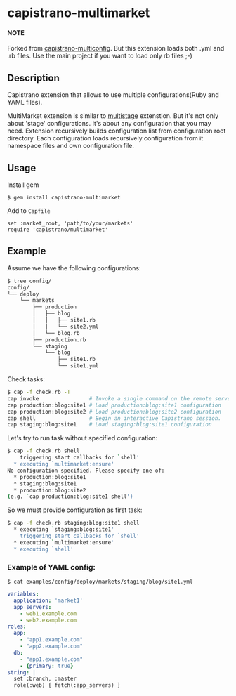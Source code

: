 # capistrano-multimarket


#### NOTE
Forked from [capistrano-multiconfig](https://github.com/railsware/capistrano-multiconfig). But this extension loads both .yml and .rb files.
Use the main project if you want to load only rb files ;-)


## Description

Capistrano extension that allows to use multiple configurations(Ruby and YAML files).

MultiMarket extension is similar to [multistage](https://github.com/capistrano/capistrano-ext) extenstion.
But it's not only about 'stage' configurations. It's about any configuration that you may need.
Extension recursively builds configuration list from configuration root directory.
Each configuration loads recursively configuration from it namespace files and own configuration file.

## Usage

Install gem

    $ gem install capistrano-multimarket


Add to `Capfile`

    set :market_root, 'path/to/your/markets'
    require 'capistrano/multimarket'

## Example

Assume we have the following configurations:
```bash
$ tree config/
config/
└── deploy
    └── markets
        ├── production
        │   ├── blog
        │   │   ├── site1.rb
        │   │   └── site2.yml
        │   └── blog.rb
        ├── production.rb
        └── staging
            └── blog
                ├── site1.rb
                └── site1.yml
```

Check tasks:
```bash
$ cap -f check.rb -T
cap invoke                # Invoke a single command on the remote servers.
cap production:blog:site1 # Load production:blog:site1 configuration
cap production:blog:site2 # Load production:blog:site2 configuration
cap shell                 # Begin an interactive Capistrano session.
cap staging:blog:site1    # Load staging:blog:site1 configuration
```

Let's try to run task without specified configuration:
```bash
$ cap -f check.rb shell
    triggering start callbacks for `shell'
  * executing `multimarket:ensure'
No configuration specified. Please specify one of:
  * production:blog:site1
  * staging:blog:site1
  * production:blog:site2
(e.g. `cap production:blog:site1 shell')
```

So we must provide configuration as first task:
```bash
$ cap -f check.rb staging:blog:site1 shell
  * executing `staging:blog:site1'
    triggering start callbacks for `shell'
  * executing `multimarket:ensure'
  * executing `shell'
```


### Example of YAML config:
    $ cat examples/config/deploy/markets/staging/blog/site1.yml

```yaml
variables:
  application: 'market1'
  app_servers:
    - web1.example.com
    - web2.example.com
roles:
  app:
    - "app1.example.com"
    - "app2.example.com"
  db:
    - "app1.example.com"
    - {primary: true}
string: |
  set :branch, :master
  role(:web) { fetch(:app_servers) }
```

